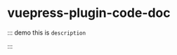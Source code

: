 # vuepress-plugin-code-doc

::: demo this is `description`

<template>
  <label class="switch">
    <input type="checkbox" checked />
    <span></span>
  </label>
</template>

<style>
.switch {
  cursor: pointer;
  display: inline-block;
}

.switch input {
  display: none;
}

.switch span {
  background: #dcdfe6;
  position: relative;
  display: inline-block;
  width: 40px;
  height: 20px;
  border-radius: 20px;
  transition: all 0.3s;
  border: 1px #e8e8e8 solid;
}

.switch span::before {
  content: ' ';
  position: absolute;
  background: #fff;
  display: inline-block;
  width: 18px;
  height: 18px;
  border-radius: 50%;
  top: 50%;
  transform: translate(1px, -50%);
  transition: all 0.3s;
}

.switch input:checked + span {
  background: #67c23a;
  border-color: #67c23a;
}

.switch input:checked + span::before {
  transform: translate(21px, -50%);
}
</style>

:::
